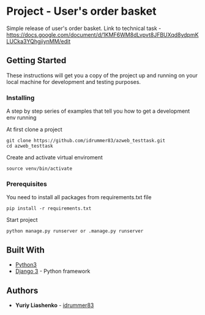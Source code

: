 # Project - User's order basket

Simple release of user's order basket. Link to technical task - https://docs.google.com/document/d/1KMF6WM8dLvpvt8JFBUXqd8ydpmKLUCka3YQhgjiynMM/edit

## Getting Started

These instructions will get you a copy of the project up and running on your local machine for development and testing purposes.

### Installing

A step by step series of examples that tell you how to get a development env running

At first clone a project

```
git clone https://github.com/idrummer83/azweb_testtask.git
cd azweb_testtask
```

Create and activate virtual enviroment

```
source venv/bin/activate
```

### Prerequisites

You need to install all packages from requirements.txt file

```
pip install -r requirements.txt
```

Start project

```
python manage.py runserver or .manage.py runserver
```

## Built With

* [Python3](https://www.python.org/download/releases/3.0/)
* [Django 3](https://maven.apache.org/) - Python framework

## Authors

* **Yuriy Liashenko** - [idrummer83](https://github.com/idrummer83)
